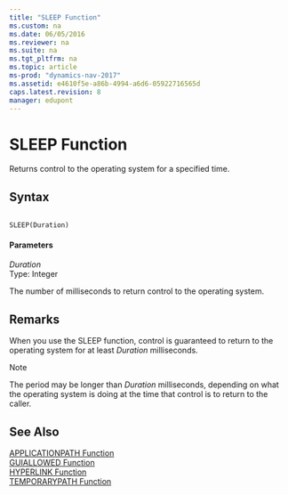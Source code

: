 ```yaml
---
title: "SLEEP Function"
ms.custom: na
ms.date: 06/05/2016
ms.reviewer: na
ms.suite: na
ms.tgt_pltfrm: na
ms.topic: article
ms-prod: "dynamics-nav-2017"
ms.assetid: e4610f5e-a86b-4994-a6d6-05922716565d
caps.latest.revision: 8
manager: edupont
---
```

# SLEEP Function
Returns control to the operating system for a specified time.  
  
## Syntax  
  
```  
  
SLEEP(Duration)  
```  
  
#### Parameters  
 *Duration*  
 Type: Integer  
  
 The number of milliseconds to return control to the operating system.  
  
## Remarks  
 When you use the SLEEP function, control is guaranteed to return to the operating system for at least *Duration* milliseconds.  
  
> [!NOTE]  
>  The period may be longer than *Duration* milliseconds, depending on what the operating system is doing at the time that control is to return to the caller.  
  
## See Also  
 [APPLICATIONPATH Function](APPLICATIONPATH-Function.md)   
 [GUIALLOWED Function](GUIALLOWED-Function.md)   
 [HYPERLINK Function](HYPERLINK-Function.md)   
 [TEMPORARYPATH Function](TEMPORARYPATH-Function.md)